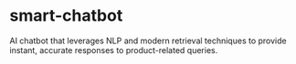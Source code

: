 # smart-chatbot
 AI chatbot that leverages NLP and modern retrieval techniques to provide instant, accurate responses to product-related queries.
